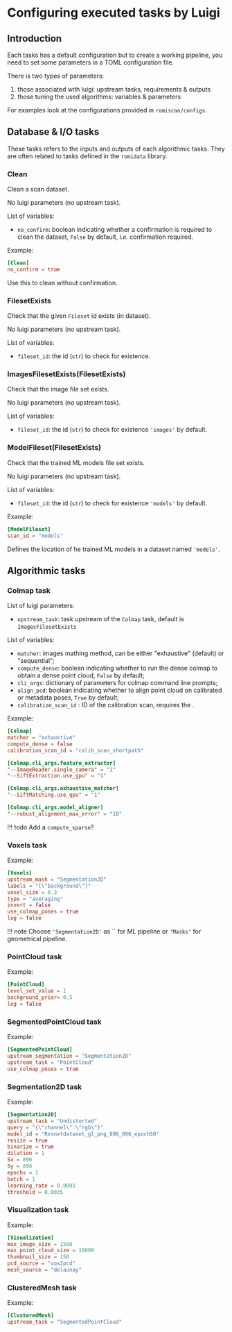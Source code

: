 Configuring executed tasks by Luigi
===

## Introduction

Each tasks has a default configuration but to create a working pipeline, you need to set some parameters in a TOML configuration file.

There is two types of parameters:

1. those associated with luigi: upstream tasks, requirements & outputs
2. those tuning the used algorithms: variables & parameters

For examples look at the configurations provided in `romiscan/configs`.


## Database & I/O tasks
These tasks refers to the inputs and outputs of each algorithmic tasks.
They are often related to tasks defined in the `romidata` library.

### Clean
Clean a scan dataset.

No luigi parameters (no upstream task).

List of variables:

- `no_confirm`: boolean indicating whether a confirmation is required to clean the dataset, `False` by default, *i.e.* confirmation required.

Example:
```toml
[Clean]
no_confirm = true
```
Use this to clean without confirmation.


### FilesetExists
Check that the given `Fileset` id exists (in dataset).

No luigi parameters (no upstream task).

List of variables:

- `fileset_id`: the id (`str`) to check for existence.


### ImagesFilesetExists(FilesetExists)
Check that the image file set exists.

No luigi parameters (no upstream task).

List of variables:

- `fileset_id`: the id (`str`) to check for existence `'images'` by default.


### ModelFileset(FilesetExists)
Check that the trained ML models file set exists.

No luigi parameters (no upstream task).

List of variables:

- `fileset_id`: the id (`str`) to check for existence `'models'` by default.

Example:
```toml
[ModelFileset]
scan_id = "models"
```
Defines the location of he trained ML models in a dataset named `'models'`.


## Algorithmic tasks

### Colmap task

List of luigi parameters:

- `upstream_task`: task upstream of the `Colmap` task, default is `ImagesFilesetExists`


List of variables:

- `matcher`: images mathing method, can be either "exhaustive" (default) or "sequential";
- `compute_dense`: boolean indicating whether to run the dense colmap to obtain a dense point cloud, `False` by default;
- `cli_args`: dictionary of parameters for colmap command line prompts;
- `align_pcd`: boolean indicating whether to align point cloud on calibrated or metadata poses, `True` by default;
- `calibration_scan_id` : ID of the calibration scan, requires the .

Example:
```toml
[Colmap]
matcher = "exhaustive"
compute_dense = false
calibration_scan_id = "calib_scan_shortpath"

[Colmap.cli_args.feature_extractor]
"--ImageReader.single_camera" = "1"
"--SiftExtraction.use_gpu" = "1"

[Colmap.cli_args.exhaustive_matcher]
"--SiftMatching.use_gpu" = "1"

[Colmap.cli_args.model_aligner]
"--robust_alignment_max_error" = "10"
```

!!! todo
    Add a `compute_sparse`?

### Voxels task

Example:
```toml
[Voxels]
upstream_mask = "Segmentation2D"
labels = "[\"background\"]"
voxel_size = 0.3
type = "averaging"
invert = false
use_colmap_poses = true
log = false
```

!!! note
    Choose `'Segmentation2D'` as `` for ML pipeline or `'Masks'` for geometrical pipeline.

### PointCloud task

Example:
```toml
[PointCloud]
level_set_value = 1
background_prior= 0.5
log = false
```

### SegmentedPointCloud task

Example:
```toml
[SegmentedPointCloud]
upstream_segmentation = "Segmentation2D"
upstream_task = "PointCloud"
use_colmap_poses = true
```

### Segmentation2D task

Example:
```toml
[Segmentation2D]
upstream_task = "Undistorted"
query = "{\"channel\":\"rgb\"}"
model_id = "Resnetdataset_gl_png_896_896_epoch50"
resize = true
binarize = true
dilation = 1
Sx = 896
Sy = 896
epochs = 1
batch = 1
learning_rate = 0.0001
threshold = 0.0035
```

### Visualization task

Example:
```toml
[Visualization]
max_image_size = 1500
max_point_cloud_size = 10000
thumbnail_size = 150
pcd_source = "vox2pcd"
mesh_source = "delaunay"
```

### ClusteredMesh task

Example:
```toml
[ClusteredMesh]
upstream_task = "SegmentedPointCloud"
```

